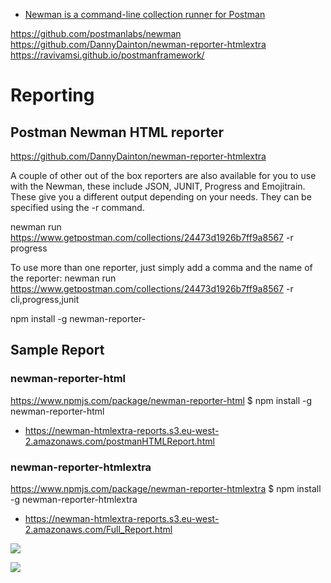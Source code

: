 
* [Newman is a command-line collection runner for Postman](https://github.com/postmanlabs/newman#cli-reporter)

https://github.com/postmanlabs/newman
https://github.com/DannyDainton/newman-reporter-htmlextra
https://ravivamsi.github.io/postmanframework/

# Reporting
## Postman Newman HTML reporter
https://github.com/DannyDainton/newman-reporter-htmlextra

A couple of other out of the box reporters are also available for you to use with the Newman, these include JSON, JUNIT, Progress and Emojitrain. These give you a different output depending on your needs. They can be specified using the -r <reporter name> command.
  
newman run https://www.getpostman.com/collections/24473d1926b7ff9a8567 -r progress

To use more than one reporter, just simply add a comma and the name of the reporter:
newman run https://www.getpostman.com/collections/24473d1926b7ff9a8567 -r cli,progress,junit

npm install -g newman-reporter-<reporter name>

## Sample Report

### newman-reporter-html
https://www.npmjs.com/package/newman-reporter-html
$ npm install -g newman-reporter-html
* https://newman-htmlextra-reports.s3.eu-west-2.amazonaws.com/postmanHTMLReport.html

### newman-reporter-htmlextra
https://www.npmjs.com/package/newman-reporter-htmlextra
$ npm install -g newman-reporter-htmlextra
* https://newman-htmlextra-reports.s3.eu-west-2.amazonaws.com/Full_Report.html


![](https://github.com/DannyDainton/post-con-2019-workshop/raw/master/Assets/Newman/Newman_File_Export.gif)

![](https://github.com/DannyDainton/post-con-2019-workshop/raw/master/Assets/Newman/Newman_Link.gif)

